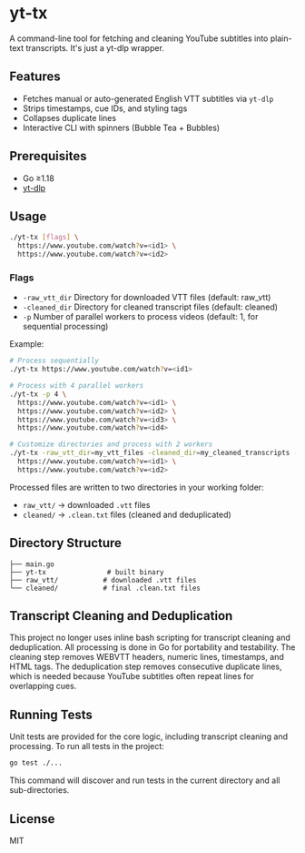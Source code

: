 # yt-tx

A command-line tool for fetching and cleaning YouTube subtitles into plain-text transcripts.
It's just a yt-dlp wrapper.

## Features

- Fetches manual or auto-generated English VTT subtitles via `yt-dlp`
- Strips timestamps, cue IDs, and styling tags
- Collapses duplicate lines
- Interactive CLI with spinners (Bubble Tea + Bubbles)

## Prerequisites

- Go ≥1.18
- [yt-dlp](https://github.com/yt-dlp/yt-dlp)

## Usage

```bash
./yt-tx [flags] \
  https://www.youtube.com/watch?v=<id1> \
  https://www.youtube.com/watch?v=<id2>
```

### Flags

- `-raw_vtt_dir` Directory for downloaded VTT files (default: raw_vtt)
- `-cleaned_dir` Directory for cleaned transcript files (default: cleaned)
- `-p` Number of parallel workers to process videos (default: 1, for sequential processing)

Example:

```bash
# Process sequentially
./yt-tx https://www.youtube.com/watch?v=<id1>

# Process with 4 parallel workers
./yt-tx -p 4 \
  https://www.youtube.com/watch?v=<id1> \
  https://www.youtube.com/watch?v=<id2> \
  https://www.youtube.com/watch?v=<id3> \
  https://www.youtube.com/watch?v=<id4>

# Customize directories and process with 2 workers
./yt-tx -raw_vtt_dir=my_vtt_files -cleaned_dir=my_cleaned_transcripts -p 2 \
  https://www.youtube.com/watch?v=<id1> \
  https://www.youtube.com/watch?v=<id2>
```

Processed files are written to two directories in your working folder:

- `raw_vtt/` → downloaded `.vtt` files
- `cleaned/` → `.clean.txt` files (cleaned and deduplicated)

## Directory Structure

```text
├── main.go
├── yt-tx               # built binary
├── raw_vtt/           # downloaded .vtt files
└── cleaned/           # final .clean.txt files
```

## Transcript Cleaning and Deduplication

This project no longer uses inline bash scripting for transcript cleaning and deduplication. All processing is done in Go for portability and testability. The cleaning step removes WEBVTT headers, numeric lines, timestamps, and HTML tags. The deduplication step removes consecutive duplicate lines, which is needed because YouTube subtitles often repeat lines for overlapping cues.

## Running Tests

Unit tests are provided for the core logic, including transcript cleaning and processing. To run all tests in the project:

```bash
go test ./...
```

This command will discover and run tests in the current directory and all sub-directories.

## License

MIT
